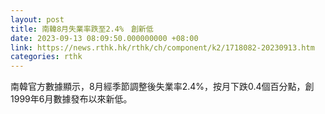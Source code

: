 ```yaml
---
layout: post
title: 南韓8月失業率跌至2.4%　創新低
date: 2023-09-13 08:09:50.000000000 +08:00
link: https://news.rthk.hk/rthk/ch/component/k2/1718082-20230913.htm
categories: rthk
---
```


南韓官方數據顯示，8月經季節調整後失業率2.4%，按月下跌0.4個百分點，創1999年6月數據發布以來新低。
